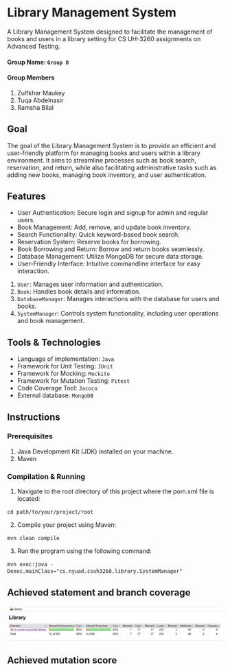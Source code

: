 # Library Management System

A Library Management System designed to facilitate the management of books and users in a library setting for CS UH-3260 assignments on Advanced Testing. 

#### Group Name: `Group 8`
#### Group Members
1. Zulfkhar Maukey
2. Tuqa Abdelnasir
3. Ramsha Bilal

## Goal 
The goal of the Library Management System is to provide an efficient and user-friendly platform for managing books and users within a library environment. It aims to streamline processes such as book search, reservation, and return, while also facilitating administrative tasks such as adding new books, managing book inventory, and user authentication.

## Features
- User Authentication: Secure login and signup for admin and regular users.
- Book Management: Add, remove, and update book inventory.
- Search Functionality: Quick keyword-based book search.
- Reservation System: Reserve books for borrowing.
- Book Borrowing and Return: Borrow and return books seamlessly.
- Database Management: Utilize MongoDB for secure data storage.
- User-Friendly Interface: Intuitive commandline interface for easy interaction.

1. `User`: Manages user information and authentication.
2. `Book`: Handles book details and information.
3. `DatabaseManager`: Manages interactions with the database for users and books.
4. `SystemManager`: Controls system functionality, including user operations and book management.

## Tools & Technologies
- Language of implementation: `Java`
- Framework for Unit Testing: `JUnit`
- Framework for Mocking: `Mockito`
- Framework for Mutation Testing: `Pitest`
- Code Coverage Tool: `Jacoco`
- External database: `MongoDB`

## Instructions
### Prerequisites
1. Java Development Kit (JDK) installed on your machine.
2. Maven

### Compilation & Running
1. Navigate to the root directory of this project where the pom.xml file is located:
```
cd path/to/your/project/root
```
2. Compile your project using Maven:
```
mvn clean compile
```
3. Run the program using the following command:
```
mvn exec:java -Dexec.mainClass="cs.nyuad.csuh3260.library.SystemManager"
```

## Achieved statement and branch coverage 
![Coverage](images/coverage.png)
## Achieved mutation score

